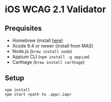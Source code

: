 # iOS WCAG 2.1 Validator

## Prequisites
- Homebrew (install [here](https://brew.sh/))
- Xcode 9.4 or newer (install from MAS)
- Node.js (`brew install node`)
- Appium CLI (`npm install -g appium`)
- Carthage (`brew install carthage`)

## Setup
```
npm install
npm start <path to .app/.iap>
```
